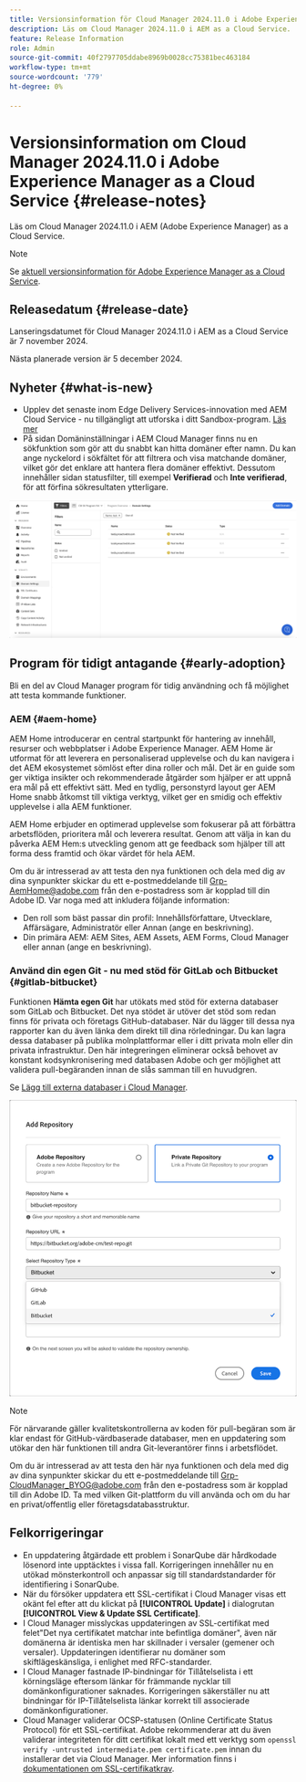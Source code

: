 ```yaml
---
title: Versionsinformation för Cloud Manager 2024.11.0 i Adobe Experience Manager as a Cloud Service
description: Läs om Cloud Manager 2024.11.0 i AEM as a Cloud Service.
feature: Release Information
role: Admin
source-git-commit: 40f2797705ddabe8969b0028cc75381bec463184
workflow-type: tm+mt
source-wordcount: '779'
ht-degree: 0%

---
```


# Versionsinformation om Cloud Manager 2024.11.0 i Adobe Experience Manager as a Cloud Service {#release-notes}

Läs om Cloud Manager 2024.11.0 i AEM (Adobe Experience Manager) as a Cloud Service.

>[!NOTE]
>
>Se [aktuell versionsinformation för Adobe Experience Manager as a Cloud Service](/help/release-notes/release-notes-cloud/release-notes-current.md).

## Releasedatum {#release-date}

Lanseringsdatumet för Cloud Manager 2024.11.0 i AEM as a Cloud Service är 7 november 2024.

Nästa planerade version är 5 december 2024.

## Nyheter {#what-is-new}

* Upplev det senaste inom Edge Delivery Services-innovation med AEM Cloud Service - nu tillgängligt att utforska i ditt Sandbox-program. [Läs mer](/help/implementing/cloud-manager/getting-access-to-aem-in-cloud/introduction-sandbox-programs.md#auto-creation) <!-- (CMGR-62319) -->
* På sidan Domäninställningar i AEM Cloud Manager finns nu en sökfunktion som gör att du snabbt kan hitta domäner efter namn. Du kan ange nyckelord i sökfältet för att filtrera och visa matchande domäner, vilket gör det enklare att hantera flera domäner effektivt. Dessutom innehåller sidan statusfilter, till exempel **Verifierad** och **Inte verifierad**, för att förfina sökresultaten ytterligare. <!-- (CMGR-62615) -->

![Sökfält i domäninställningar](/help/implementing/cloud-manager/assets/domain-settings-search.png)

## Program för tidigt antagande {#early-adoption}

Bli en del av Cloud Manager program för tidig användning och få möjlighet att testa kommande funktioner.

### AEM {#aem-home}

AEM Home introducerar en central startpunkt för hantering av innehåll, resurser och webbplatser i Adobe Experience Manager. AEM Home är utformat för att leverera en personaliserad upplevelse och du kan navigera i det AEM ekosystemet sömlöst efter dina roller och mål. Det är en guide som ger viktiga insikter och rekommenderade åtgärder som hjälper er att uppnå era mål på ett effektivt sätt. Med en tydlig, personstyrd layout ger AEM Home snabb åtkomst till viktiga verktyg, vilket ger en smidig och effektiv upplevelse i alla AEM funktioner.

AEM Home erbjuder en optimerad upplevelse som fokuserar på att förbättra arbetsflöden, prioritera mål och leverera resultat. Genom att välja in kan du påverka AEM Hem:s utveckling genom att ge feedback som hjälper till att forma dess framtid och ökar värdet för hela AEM.

Om du är intresserad av att testa den nya funktionen och dela med dig av dina synpunkter skickar du ett e-postmeddelande till [Grp-AemHome@adobe.com](mailto:Grp-AemHome@adobe.com) från den e-postadress som är kopplad till din Adobe ID. Var noga med att inkludera följande information:

* Den roll som bäst passar din profil: Innehållsförfattare, Utvecklare, Affärsägare, Administratör eller Annan (ange en beskrivning).
* Din primära AEM: AEM Sites, AEM Assets, AEM Forms, Cloud Manager eller annan (ange en beskrivning).

### Använd din egen Git - nu med stöd för GitLab och Bitbucket {#gitlab-bitbucket}

<!-- BOTH CS & AMS -->

Funktionen **Hämta egen Git** har utökats med stöd för externa databaser som GitLab och Bitbucket. Det nya stödet är utöver det stöd som redan finns för privata och företags GitHub-databaser. När du lägger till dessa nya rapporter kan du även länka dem direkt till dina rörledningar. Du kan lagra dessa databaser på publika molnplattformar eller i ditt privata moln eller din privata infrastruktur. Den här integreringen eliminerar också behovet av konstant kodsynkronisering med databasen Adobe och ger möjlighet att validera pull-begäranden innan de slås samman till en huvudgren.

Se [Lägg till externa databaser i Cloud Manager](/help/implementing/cloud-manager/managing-code/external-repositories.md).

![Dialogrutan Lägg till databas](/help/implementing/cloud-manager/release-notes/assets/repositories-add-release-notes.png)

>[!NOTE]
>
>För närvarande gäller kvalitetskontrollerna av koden för pull-begäran som är klar endast för GitHub-värdbaserade databaser, men en uppdatering som utökar den här funktionen till andra Git-leverantörer finns i arbetsflödet.

Om du är intresserad av att testa den här nya funktionen och dela med dig av dina synpunkter skickar du ett e-postmeddelande till [Grp-CloudManager_BYOG@adobe.com](mailto:Grp-CloudManager_BYOG@adobe.com) från den e-postadress som är kopplad till din Adobe ID. Ta med vilken Git-plattform du vill använda och om du har en privat/offentlig eller företagsdatabasstruktur.


## Felkorrigeringar

* En uppdatering åtgärdade ett problem i SonarQube där hårdkodade lösenord inte upptäcktes i vissa fall. Korrigeringen innehåller nu en utökad mönsterkontroll och anpassar sig till standardstandarder för identifiering i SonarQube. <!-- CMGR-62682 -->
* När du försöker uppdatera ett SSL-certifikat i Cloud Manager visas ett okänt fel efter att du klickat på **[!UICONTROL Update]** i dialogrutan **[!UICONTROL View & Update SSL Certificate]**. <!-- CMGR-62848 -->
* I Cloud Manager misslyckas uppdateringen av SSL-certifikat med felet&quot;Det nya certifikatet matchar inte befintliga domäner&quot;, även när domänerna är identiska men har skillnader i versaler (gemener och versaler). Uppdateringen identifierar nu domäner som skiftlägeskänsliga, i enlighet med RFC-standarder. <!-- CMGR-62844 -->
* I Cloud Manager fastnade IP-bindningar för Tillåtelselista i ett körningsläge eftersom länkar för främmande nycklar till domänkonfigurationer saknades. Korrigeringen säkerställer nu att bindningar för IP-Tillåtelselista länkar korrekt till associerade domänkonfigurationer. <!-- CMGR-62838 -->
* Cloud Manager validerar OCSP-statusen (Online Certificate Status Protocol) för ett SSL-certifikat. Adobe rekommenderar att du även validerar integriteten för ditt certifikat lokalt med ett verktyg som `openssl verify -untrusted intermediate.pem certificate.pem` innan du installerar det via Cloud Manager. Mer information finns i [dokumentationen om SSL-certifikatkrav](https://experienceleague.adobe.com/sv/docs/experience-manager-cloud-service/content/implementing/using-cloud-manager/manage-ssl-certificates/introduction-to-ssl-certificates#requirements). <!-- CMGR-62341  -->



<!-- ## Known issues {#known-issues} -->
